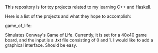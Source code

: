 This repository is for toy projects related to my learning C++ and Haskell.

Here is a list of the projects and what they hope to accomplish:

game_of_life:

Simulates Conway's Game of Life. Currently, it is set for a 40x40 game board, and the input is a .txt file consisting of 0 and 1. I would like to add a graphical interface. Should be easy.
